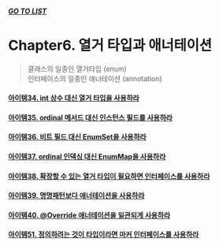 ##### [GO TO LIST](../README.md)

# Chapter6. 열거 타입과 애너테이션
> 클래스의 일종인 열거타입 (enum)  
> 인터페이스의 일종인 애너테이션 (annotation)

#### [아이템34. int 상수 대신 열거 타입을 사용하라](./item34/README.md)
#### [아이템35. ordinal 메서드 대신 인스턴스 필드를 사용하라](./item35/README.md)
#### [아이템36. 비트 필드 대신 EnumSet을 사용하라](./item36/README.md)
#### [아이템37. ordinal 인덱싱 대신 EnumMap을 사용하라](./item37/README.md)
#### [아이템38. 확장할 수 있는 열거 타입이 필요하면 인터페이스를 사용하라](./item38/README.md)
#### [아이템39. 명명패턴보다 애너테이션을 사용하라](./item39/README.md)
#### [아이템40. @Override 애너테이션을 일관되게 사용하라](./item40/README.md)
#### [아이템51. 정의하려는 것이 타입이라면 마커 인터페이스를 사용하라](./item41/README.md)
